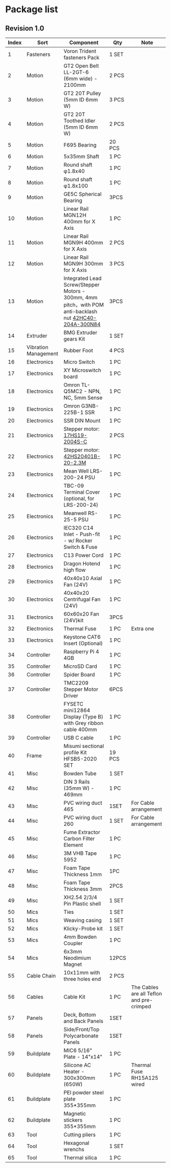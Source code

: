# Package list 

## Revision 1.0

| Index | Sort                 | Component                                   | Qty          | Note                                                         |
| ----- | -------------------- | ------------------------------------------- | ------------ | ------------------------------------------------------------ |
| 1     | Fasteners            | Voron Trident fasteners Pack                | 1 SET        |                                                              |
| 2     | Motion               | GT2 Open Belt LL-2GT-6 (6mm wide) - 2100mm  | 2 PCS        |                                                              |
| 3     | Motion               | GT2 20T Pulley (5mm ID 6mm W)               | 3 PCS        |                                                              |
| 4     | Motion               | GT2 20T Toothed Idler (5mm ID 6mm W)        | 2 PCS        |                                                                |
| 5    | Motion               | F695 Bearing                                | 20 PCS       |                                                              |
| 6    | Motion               | 5x35mm Shaft                                | 1 PC         |                                                              |
| 7    | Motion               | Round shaft φ1.8x40             | 1 PC         |                                                              |
| 8    | Motion               | Round shaft φ1.8x100            | 1 PC         |                                                              |
| 9    | Motion               | GE5C Spherical Bearing          | 3PCS        |                                                              |
| 10    | Motion               | Linear Rail MGN12H 400mm for X Axis | 1 PC        |                                                              |
| 11    | Motion               | Linear Rail MGN9H 400mm for X Axis | 2 PCS        |                                                              |
| 12   | Motion               | Linear Rail MGN9H 300mm for X Axis | 3 PCS        |                                                              |
| 13  | Motion | Integrated Lead Screw/Stepper Motors - 300mm, 4mm pitch，with POM anti-backlash nut [42HC40-204A-300N84](https://github.com/FYSETC/FYSETC-MOTORS/blob/main/42HC40-204A-300N84/42HC40-204A-300N84.pdf) | 3PCS        |                                                              |
| 14  | Extruder | BMG Extruder gears Kit | 1 SET ||
| 15   | Vibration Management | Rubber Foot         | 4 PCS        |                                                              |
| 16   | Electronics          | Micro Switch | 1 PC         |                                                              |
| 17   | Electronics          | XY Microswitch board | 1 PC         |                                                              |
| 18   | Electronics          | Omron TL-Q5MC2 - NPN, NC, 5mm Sense | 1 PC         |                                                              |
| 19   | Electronics          | Omron G3NB-225B-1 SSR           | 1 PC       |                                                              |
| 20   | Electronics          | SSR DIN Mount | 1 PC         |                                                              |
| 21    | Electronics          | Stepper motor: [17HS19-2004S-C](https://github.com/FYSETC/FYSETC-MOTORS/blob/main/17HS19-2004S-C/17HS19-2004S-C.pdf) | 2 PCS        |                                                              |
| 22   | Electronics          | Stepper motor: [42HS20401B-20-2.3M](https://github.com/FYSETC/FYSETC-MOTORS/blob/main/42HS20401B-20-2.3M/42HS20401B-20-2.3M.pdf) | 1 PC         |                                                              |
| 23   | Electronics          | Mean Well LRS-200-24 PSU                    | 1 PC         |                                                              |
| 24   | Electronics          | TBC-09 Terminal Cover (optional, for LRS-200-24) | 1 PC       |                                                              |
| 25  | Electronics          | Meanwell RS-25-5 PSU | 1 PC       |                                                              |
| 26  | Electronics          | IEC320 C14 Inlet - Push-fit - w/ Rocker Switch & Fuse | 1 PC       |                                                              |
| 27  | Electronics          | C13 Power Cord | 1 PC       |                                                              |
| 28  | Electronics          | Dragon Hotend high flow | 1 PC       |                                                              |
| 29  | Electronics          | 40x40x10 Axial Fan (24V)                    | 1 PC        |                                                              |
| 30 | Electronics          | 40x40x20 Centrifugal Fan (24V)              | 1 PC         |                                                              |
| 31  | Electronics          | 60x60x20 Fan (24V)kit                       | 3PCS     |                                                              |
| 32   | Electronics          | Thermal Fuse | 1 PC         | Extra one |
| 33   | Electronics          | Keystone CAT6 Insert (Optional) | 1 PC         |                                                              |
| 34   | Controller           | Raspberry Pi 4 4GB                         | 1 PC         |                                                              |
| 35    | Controller           | MicroSD Card                        | 1 PC         |                                                    |
| 36    | Controller           | Spider Board                     | 1 PC         |                                 |
| 37    | Controller           | TMC2209 Stepper Motor Driver | 6PCS      |                                |
| 38    | Controller           | FYSETC mini12864 Display (Type B)  with Grey ribbon cable 400mm | 1 PC        |                                                              |
| 39    | Controller           | USB C cable               | 1 PC         |                                       |
| 40   | Frame                | Misumi sectional profile Kit HFSB5-2020 SET | 19 PCS       |                                                              |
| 41   | Misc                 | Bowden Tube | 1 SET      |                                                              |
| 42   | Misc                 | DIN 3 Rails (35mm W) - 469mm | 1 PC         |                                                              |
| 43   | Misc | PVC wiring duct 465 | 1SET    | For Cable arrangement |
| 44    | Misc       | PVC wiring duct 260 | 1 SET    | For Cable arrangement |
| 45    | Misc                 | Fume Extractor Carbon Filter Element        | 1 PC         |                                                              |
| 46    | Misc                 | 3M VHB Tape 5952                            | 1 PC         |                                                              |
| 47    | Misc | Foam Tape Thickness 1mm | 1PC |                                                              |
| 48   | Misc | Foam Tape Thickness 3mm | 2PCS |                                                              |
| 49   | Misc                 | XH2.54 2/3/4 Pin Plastic shell              | 1 SET        |                                                    |
| 50   | Mics                 | Ties                                     | 1 SET        |                                                    |
| 51   | Mics           | Weaving casing                     | 1 SET   |  |
| 52 | Mics           | Klicky-Probe kit | 1 SET   |                                                              |
| 53  | Mics | 4mm Bowden Coupler | 1 PC |                                                              |
| 54   | Mics | 6x3mm Neodimium Magnet | 12PCS |                                                              |
| 55   | Cable Chain      | 10x11mm with three holes  end | 2 PCS   |  |
| 56  | Cables           | Cable Kit | 1 PC    | The Cables are all Teflon and pre-crimped |
| 57   | Panels           | Deck, Bottom and Back Panels | 1SET    |                                                              |
| 58  | Panels           | Side/Front/Top Polycarbonate Panels | 1SET     |                                                              |
| 59    | Buildplate           | MIC6 5/16" Plate - 14"x14"                  | 1 PC         |                                                              |
| 60   | Buildplate           | Silicone AC Heater - 300x300mm (650W)       | 1 PC         | Thermal Fuse RH15A125 wired                                  |
| 61   | Buildplate           | PEI powder steel plate 355*355mm | 1 PC         |                                                              |
| 62   | Buildplate           | Magnetic stickers 355*355mm                 | 1 PC         |                                                              |
| 63   | Tool                 | Cutting pliers                              | 1 PC         |                                                    |
| 64  | Tool                 | Hexagonal wrenchs                           | 1 SET        |                                                    |
| 65   | Tool                 | Thermal silica                              | 1 PC         |                                                    |

